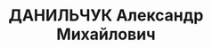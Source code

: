 ---
title: ДАНИЛЬЧУК Александр Михайлович
description: '1908 р. н., м. Гнівань Тиврівського р-ну, прож. м. Жмеринка, українець,
  із селян, малописьменний, начальник 6-частини штабу 41-с.д., одруж.

  Арешт. 18.11.1937 р. Звинувач. за ст. 54-1 "б", 8, 11 КК УРСР. За вироком Верховного
  суду СРСР розстріляний 14.01.1938 р.

  Реабіл. 08.04.1958.'
---